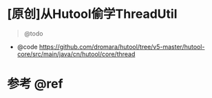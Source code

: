# [原创]从Hutool偷学ThreadUtil

> @todo

- @code https://github.com/dromara/hutool/tree/v5-master/hutool-core/src/main/java/cn/hutool/core/thread

# 参考 @ref

